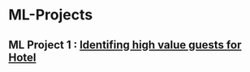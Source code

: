 # ML-Projects
## ML Project 1 : [Identifing high value guests for Hotel](https://github.com/pgautam25/ML-Projects-/blob/main/Predicting%20high%20value%20customers%20for%20hotel.py) 
